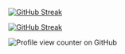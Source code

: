 <a href="https://git.io/streak-stats"><img src="https://github-readme-streak-stats.herokuapp.com?user=jkschola" alt="GitHub Streak" /></a>

[![GitHub Streak](https://streak-stats.demolab.com/?user=jkschola)](https://git.io/streak-stats)







![Profile view counter on GitHub](https://komarev.com/ghpvc/?username=jkschola)


